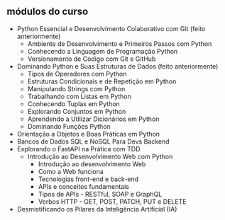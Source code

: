 ## módulos do curso

* Python Essencial e Desenvolvimento Colaborativo com Git (feito anteriormente)
    * Ambiente de Desenvolvimento e Primeiros Passos com Python
    * Conhecendo a Linguagem de Programação Python
    * Versionamento de Código com Git e GitHub
* Dominando Python e Suas Estruturas de Dados (feito anteriormente)
    * Tipos de Operadores com Python
    * Estruturas Condicionais e de Repetição em Python
    * Manipulando Strings com Python
    * Trabalhando com Listas em Python
    * Conhecendo Tuplas em Python
    * Explorando Conjuntos em Python
    * Aprendendo a Utilizar Dicionários em Python
    * Dominando Funções Python
* Orientação a Objetos e Boas Práticas em Python
* Bancos de Dados SQL e NoSQL Para Devs Backend
* Explorando o FastAPI na Prática com TDD
    * Introdução ao Desenvolvimento Web com Python
        * Introdução ao desenvolvimento Web
        * Como a Web funciona
        * Tecnologias front-end e back-end
        * APIs e conceitos fundamentais
        * Tipos de APIs - RESTful, SOAP e GraphQL
        * Verbos HTTP - GET, POST, PATCH, PUT e DELETE
* Desmistificando os Pilares da Inteligência Artificial (IA)
